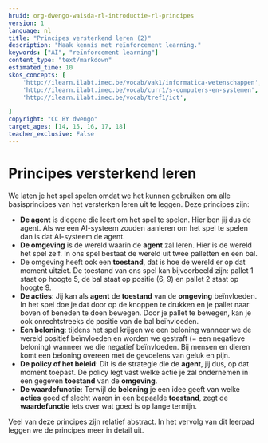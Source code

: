 ```yaml
---
hruid: org-dwengo-waisda-rl-introductie-rl-principes
version: 1
language: nl
title: "Principes versterkend leren (2)"
description: "Maak kennis met reïnforcement learning."
keywords: ["AI", "reïnforcement learning"]
content_type: "text/markdown"
estimated_time: 10
skos_concepts: [
    'http://ilearn.ilabt.imec.be/vocab/vak1/informatica-wetenschappen', 
    'http://ilearn.ilabt.imec.be/vocab/curr1/s-computers-en-systemen',
    'http://ilearn.ilabt.imec.be/vocab/tref1/ict',

]
copyright: "CC BY dwengo"
target_ages: [14, 15, 16, 17, 18]
teacher_exclusive: False
---
```


# Principes versterkend leren

We laten je het spel spelen omdat we het kunnen gebruiken om alle basisprincipes van het versterken leren uit te leggen. Deze principes zijn:

- **De agent** is diegene die leert om het spel te spelen. Hier ben jij dus de agent. Als we een AI-systeem zouden aanleren om het spel te spelen dan is dat AI-systeem de agent.
- **De omgeving** is de wereld waarin de **agent** zal leren. Hier is de wereld het spel zelf. In ons spel bestaat de wereld uit twee palletten en een bal.
- De omgeving heeft ook een **toestand**, dat is hoe de wereld er op dat moment uitziet. De toestand van ons spel kan bijvoorbeeld zijn: pallet 1 staat op hoogte 5, de bal staat op positie (6, 9) en pallet 2 staat op hoogte 9.
- **De acties**: Jij kan als **agent** de **toestand** van de **omgeving** beïnvloeden. In het spel doe je dat door op de knoppen te drukken en je pallet naar boven of beneden te doen bewegen. Door je pallet te bewegen, kan je ook onrechtstreeks de positie van de bal beïnvloeden.
- **Een beloning**: tijdens het spel krijgen we een beloning wanneer we de wereld positief beïnvloeden en worden we gestraft (= een negatieve beloning) wanneer we die negatief beïnvloeden. Bij mensen en dieren komt een beloning overeen met de gevoelens van geluk en pijn. 
- **De policy of het beleid**: Dit is de strategie die de **agent**, jij dus, op dat moment toepast. De policy legt vast welke actie je zal ondernemen in een gegeven **toestand** van de **omgeving**.
- **De waardefunctie**: Terwijl de **beloning** je een idee geeft van welke **acties** goed of slecht waren in een bepaalde **toestand**, zegt de **waardefunctie** iets over wat goed is op lange termijn. 

Veel van deze principes zijn relatief abstract. In het vervolg van dit leerpad leggen we de principes meer in detail uit.